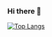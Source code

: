 ### Hi there 🌱
<!--
[![Anurag's github stats](https://github-readme-stats.vercel.app/api?username=fullSecKil)](https://github.com/anuraghazra/github-readme-stats)
-->
[![Top Langs](https://github-readme-stats.vercel.app/api/top-langs/?username=fullSecKil&layout=compact)](https://github.com/anuraghazra/github-readme-stats)


<!--
**fullSecKil/fullSecKil** is a ✨ _special_ ✨ repository because its `README.md` (this file) appears on your GitHub profile.

Here are some ideas to get you started:

- 🔭 I’m currently working on ...
- 🌱 I’m currently learning ...
- 👯 I’m looking to collaborate on ...
- 🤔 I’m looking for help with ...
- 💬 Ask me about ...
- 📫 How to reach me: ...
- 😄 Pronouns: ...
- ⚡ Fun fact: ...
-->
